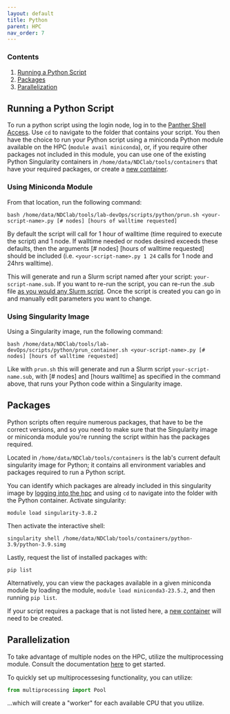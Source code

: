 ```yaml
---
layout: default
title: Python
parent: HPC
nav_order: 7
---
```


### Contents
1. [Running a Python Script](#running-a-python-script)
2. [Packages](#packages)
3. [Parallelization](#parallelization)

## Running a Python Script
To run a python script using the login node, log in to the [Panther Shell Access](https://ndclab.github.io/wiki/docs/hpc/accessing.html#login-node). Use `cd` to navigate to the folder that contains your script. You then have the choice to run your Python script using a miniconda Python module available on the HPC (`module avail miniconda`), or, if you require other packages not included in this module, you can use one of the existing Python Singularity containers in `/home/data/NDClab/tools/containers` that have your required packages, or create a [new container](https://ndclab.github.io/wiki/docs/hpc/containers.html).


### Using Miniconda Module

From that location, run the following command:

```
bash /home/data/NDClab/tools/lab-devOps/scripts/python/prun.sh <your-script-name>.py [# nodes] [hours of walltime requested]
```

By default the script will call for 1 hour of walltime (time required to execute the script) and 1 node. If walltime needed or nodes desired exceeds these defaults, then the arguments [# nodes] [hours of walltime requested] should be included (i.e. `<your-script-name>.py 1 24` calls for 1 node and 24hrs walltime).

This will generate and run a Slurm script named after your script: `your-script-name.sub`. If you want to re-run the script, you can re-run the .sub file [as you would any Slurm script](https://ndclab.github.io/wiki/docs/hpc/jobs.html#running-a-slurm-file). Once the script is created you can go in and manually edit parameters you want to change.

### Using Singularity Image

Using a Singularity image, run the following command:

```
bash /home/data/NDClab/tools/lab-devOps/scripts/python/prun_container.sh <your-script-name>.py [# nodes] [hours of walltime requested]
```

Like with `prun.sh` this will generate and run a Slurm script `your-script-name.sub`, with [# nodes] and [hours walltime] as specified in the command above, that runs your Python code within a Singularity image.

## Packages
Python scripts often require numerous packages, that have to be the correct versions, and so you need to make sure that the Singularity image or miniconda module you're running the script within has the packages required.

Located in `/home/data/NDClab/tools/containers` is the lab's current default singularity image for Python; it contains all environment variables and packages required to run a Python script.

You can identify which packages are already included in this singularity image by [logging into the hpc](https://ndclab.github.io/wiki/docs/hpc/accessing.html#login-node) and using `cd` to navigate into the folder with the Python container. Activate singularity:

```
module load singularity-3.8.2
```

Then activate the interactive shell:

```
singularity shell /home/data/NDClab/tools/containers/python-3.9/python-3.9.simg
```

Lastly, request the list of installed packages with:

```
pip list
```

Alternatively, you can view the packages available in a given miniconda module by loading the module, `module load miniconda3-23.5.2`, and then running `pip list`.

If your script requires a package that is not listed here, a [new container](https://ndclab.github.io/wiki/docs/hpc/containers.html) will need to be created.


## Parallelization

To take advantage of multiple nodes on the HPC, utilize the multiprocessing module. Consult the documentation [here](https://docs.python.org/3/library/multiprocessing.html) to get started.

To quickly set up multiprocessesing functionality, you can utilize:

```python
from multiprocessing import Pool
```

...which will create a "worker" for each available CPU that you utilize.
